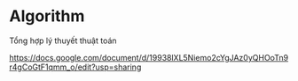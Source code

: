 # Algorithm
Tổng hợp lý thuyết thuật toán

https://docs.google.com/document/d/19938lXL5Niemo2cYgJAz0yQHOoTn9r4gCoGtF1qmm_o/edit?usp=sharing
